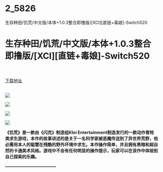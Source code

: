 # 2_5826
生存种田/饥荒/中文版/本体+1.0.3整合即撸版/[XCI][直链+毒娘]-Switch520
# 生存种田/饥荒/中文版/本体+1.0.3整合即撸版/[XCI][直链+毒娘]-Switch520
 <br/></br>
[下载地址](https://www.switch520.cc/article/5826 "下载地址")
<br/></br>

<p><span><strong><img src="https://ae01.alicdn.com/kf/U4079c8be6cbd476f9b56609c688e97038.jpg"></strong></span></p>
<p><span><strong><img src="https://ae01.alicdn.com/kf/Ubf102cc8ce234517a593def653f9d7adT.jpg"></strong></span></p>
<p><span><strong><img src="https://ae01.alicdn.com/kf/Uef46a2ff9fd247d4b12cde220ed96aabh.jpg"></strong></span></p>
<p><span><strong><img src="https://ae01.alicdn.com/kf/U787dc7d02e504fb696c12582a0484d94k.jpg"></strong></span></p>
<p></p>
<p><span><strong>《饥荒》是一款由《闪克》制造组Klei Entertainment制造发行的一款动作冒险类求生游戏，本作的故事讲述的是关于一名科学家被恶魔传送到了异世界荒野，他必需用本人的聪慧在残酷的野外环境中求生。本作操作简单，并且拥有黑暗和超自然的卡通美术风格。游戏中不会有任何明显的操作提示，玩家可以在该作中体验到自己探索的乐趣。</strong></span></p>
<p><span><strong>————————————</strong></span></p>

